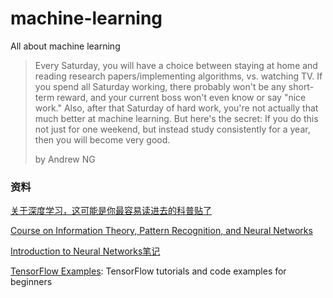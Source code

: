 # machine-learning
All about machine learning

>Every Saturday, you will have a choice between staying at home and reading research papers/implementing algorithms, vs. watching TV. If you spend all Saturday working, there probably won't be any short-term reward, and your current boss won't even know or say "nice work." Also, after that Saturday of hard work, you're not actually that much better at machine learning. But here's the secret: If you do this not just for one weekend, but instead study consistently for a year, then you will become very good.
>
> by Andrew NG


### 资料

[关于深度学习，这可能是你最容易读进去的科普贴了](http://36kr.com/search?q=%E5%85%B3%E4%BA%8E%E6%B7%B1%E5%BA%A6%E5%AD%A6%E4%B9%A0%EF%BC%8C%E8%BF%99%E5%8F%AF%E8%83%BD%E6%98%AF%E4%BD%A0%E6%9C%80%E5%AE%B9%E6%98%93%E8%AF%BB%E8%BF%9B%E5%8E%BB%E7%9A%84%E7%A7%91%E6%99%AE%E8%B4%B4%E4%BA%86)

[Course on Information Theory, Pattern Recognition, and Neural Networks](http://videolectures.net/course_information_theory_pattern_recognition/)

[Introduction to Neural Networks笔记](http://www.cs.toronto.edu/~rgrosse/csc321/notes.html)

[TensorFlow Examples](https://github.com/aymericdamien/TensorFlow-Examples): TensorFlow tutorials and code examples for beginners


